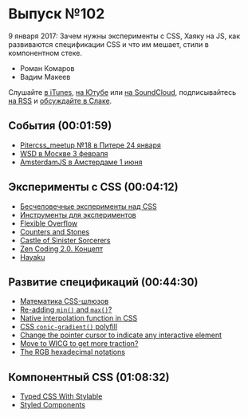 # Выпуск №102

9 января 2017: Зачем нужны эксперименты с CSS, Хаяку на JS, как развиваются спецификации CSS и что им мешает, стили в компонентном стеке.

- Роман Комаров
- Вадим Макеев

Слушайте [в iTunes](https://itunes.apple.com/ru/podcast/veb-standarty/id1080500016), [на Ютубе](https://www.youtube.com/playlist?list=PLMBnwIwFEFHcwuevhsNXkFTcadeX5R1Go) или [на SoundCloud](https://soundcloud.com/web-standards), подписывайтесь [на RSS](https://pcr.apple.com/id1080500016) и [обсуждайте в Слаке](https://web-standards.slack.com/messages/podcast/).

## События (00:01:59)

- [Pitercss_meetup №18 в Питере 24 января](https://pitercss.timepad.ru/event/642039/)
- [WSD в Москве 3 февраля](https://wsd.events/2018/02/03/)
- [AmsterdamJS в Амстердаме 1 июня](https://amsterdamjs.com/)

## Эксперименты с CSS (00:04:12)

- [Бесчеловечные эксперименты над CSS](https://youtu.be/fas7NHBe3BQ)
- [Инструменты для экспериментов](https://wsd.events/2011/12/13/pres/css-experiments/)
- [Flexible Overflow](http://kizu.ru/en/blog/flexible-overflow/)
- [Counters and Stones](http://kizu.ru/en/blog/counters-and-stones/)
- [Castle of Sinister Sorcerers](https://wsd.events/2011/10/29/pres/wars/castle/)
- [Zen Coding 2.0. Концепт](https://pepelsbey.net/2009/04/zen-coding-concept/)
- [Hayaku](http://hayakubundle.com/)

## Развитие спецификаций (00:44:30)

- [Математика CSS-шлюзов](https://habr.ru/p/315196/)
- [Re-adding `min()` and `max()`?](https://github.com/w3c/csswg-drafts/issues/544)
- [Native interpolation function in CSS](https://github.com/w3c/csswg-drafts/issues/581)
- [CSS `conic-gradient()` polyfill](https://leaverou.github.io/conic-gradient/)
- [Change the pointer cursor to indicate any interactive element](https://github.com/w3c/csswg-drafts/issues/1936)
- [Move to WICG to get more traction?](https://github.com/ResponsiveImagesCG/cq-usecases/issues/44)
- [The RGB hexadecimal notations](https://www.w3.org/TR/css-color-4/#hex-notation)

## Компонентный CSS (01:08:32)

- [Typed CSS With Stylable](https://24ways.org/2017/styling-components-typed-css-with-stylable/)
- [Styled Components](https://www.styled-components.com/)
